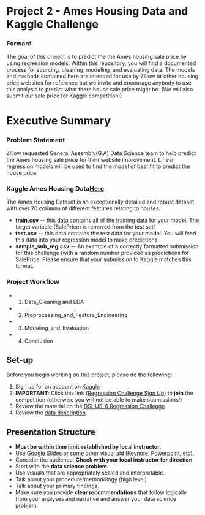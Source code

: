 # Project 2 - Ames Housing Data and Kaggle Challenge

### Forward
The goal of this project is to predict the the Ames housing sale price by using regression models. Within this repository, you will find a documented process for sourcing, cleaning, modeling, and evaluating data. The models and methods contained here are intended for use by Zillow or other housing price websites for reference but we invite and encourage anybody to use this analysis to predict what there house sale price might be. (We will also submit our sale price for Kaggle competition!)

# Executive Summary

### Problem Statement
 Zillow requested General Assembly(G.A) Data Science team to help predict the Ames housing sale price for their website improvement. Linear regression models will be used to find the model of best fit to predict the house price.

### Kaggle Ames Housing Data[Here](https://www.kaggle.com/c/dsi-us-6-project-2-regression-challenge/data)

The Ames Housing Dataset is an exceptionally detailed and robust dataset with over 70 columns of different features relating to houses.

- **train.csv** -- this data contains all of the training data for your model. The target variable (SalePrice) is removed from the test set!
- **test.csv** -- this data contains the test data for your model. You will feed this data into your regression model to make predictions.
- **sample_sub_reg.csv** -- An example of a correctly formatted submission for this challenge (with a random number provided as predictions for SalePrice. Please ensure that your submission to Kaggle matches this format.



### Project Workflow
- 1. Data_Cleaning and EDA
- 2. Preprocessing_and_Feature_Engineering
- 3. Modeling_and_Evaluation
- 4. Conclusion


## Set-up

Before you begin working on this project, please do the following:

1. Sign up for an account on [Kaggle](https://www.kaggle.com/)
2. **IMPORTANT**: Click this link ([Regression Challenge Sign Up](https://www.kaggle.com/t/cf68f4a276f44b59a3c6c843dbf9ed1e)) to **join** the competition (otherwise you will not be able to make submissions!)
3. Review the material on the [DSI-US-6 Regression Challenge](https://www.kaggle.com/c/dsi-us-6-project-2-regression-challenge)
4. Review the [data description](http://jse.amstat.org/v19n3/decock/DataDocumentation.txt).


## Presentation Structure

- **Must be within time limit established by local instructor.**
- Use Google Slides or some other visual aid (Keynote, Powerpoint, etc).
- Consider the audience. **Check with your local instructor for direction**.
- Start with the **data science problem**.
- Use visuals that are appropriately scaled and interpretable.
- Talk about your procedure/methodology (high level).
- Talk about your primary findings.
- Make sure you provide **clear recommendations** that follow logically from your analyses and narrative and answer your data science problem.
